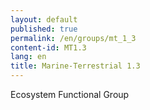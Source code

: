 ```yaml
---
layout: default
published: true
permalink: /en/groups/mt_1_3
content-id: MT1.3
lang: en
title: Marine-Terrestrial 1.3
---
```


Ecosystem Functional Group
